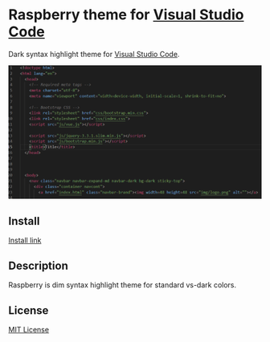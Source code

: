 # Raspberry theme for [Visual Studio Code](http://code.visualstudio.com)

Dark syntax highlight theme for [Visual Studio Code](http://code.visualstudio.com).

![Screenshot](/img/html_example.png?raw=true)

## Install

[Install link](https://marketplace.visualstudio.com/items?itemName=Shmel3.raspberrytheme)


## Description

Raspberry is dim syntax highlight theme for standard vs-dark colors.



## License

[MIT License](./LICENSE)